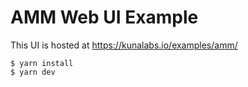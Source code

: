 # AMM Web UI Example

This UI is hosted at https://kunalabs.io/examples/amm/

```
$ yarn install
$ yarn dev
```
